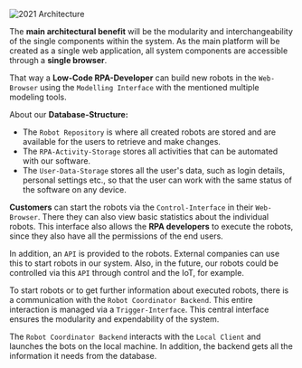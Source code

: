 ![2021 Architecture](https://i.imgur.com/sFWWI9L.png)

The **main architectural benefit** will be the modularity and interchangeability of the single components within the system.
As the main platform will be created as a single web application, all system components are accessible through a **single browser**.  

That way a **Low-Code RPA-Developer** can build new robots in the `Web-Browser` using the `Modelling Interface` with the mentioned multiple modeling tools.  

About our **Database-Structure:**
- The `Robot Repository` is where all created robots are stored and are available for the users to retrieve and make changes.
- The `RPA-Activity-Storage` stores all activities that can be automated with our software.
- The `User-Data-Storage` stores all the user's data, such as login details, personal settings etc., so that the user can work with the same status of the software on any device.

**Customers** can start the robots via the `Control-Interface` in their `Web-Browser`. There they can also view basic statistics about the individual robots. This interface also allows the **RPA developers** to execute the robots, since they also have all the permissions of the end users.

In addition, an `API` is provided to  the robots. External companies can use this to start robots in our system. Also, in the future, our robots could be controlled via this `API` through  control and the IoT, for example.

To start robots or to get further information about executed robots, there is a communication with the `Robot Coordinator Backend`.
This entire interaction is managed via a `Trigger-Interface`. This central interface ensures the modularity and expendability of the system.

The `Robot Coordinator Backend` interacts with the `Local Client` and launches the bots on the local machine. In addition, the backend gets all the information it needs from the database.
